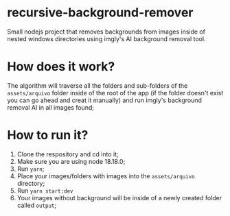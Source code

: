# recursive-background-remover
Small nodejs project that removes backgrounds from images inside of nested windows directories using imgly's AI background removal tool.

# How does it work?
The algorithm will traverse all the folders and sub-folders of the `assets/arquivo` folder inside of the root of the app (if the folder doesn't exist you can go ahead and creat it manually) and run imgly's background removal AI in all images found;

# How to run it?
1. Clone the respository and cd into it;
2. Make sure you are using node 18.18.0;
3. Run `yarn`;
4. Place your images/folders with images into the `assets/arquivo` directory;
5. Run `yarn start:dev`
6. Your images without background will be inside of a newly created folder called `output`;
